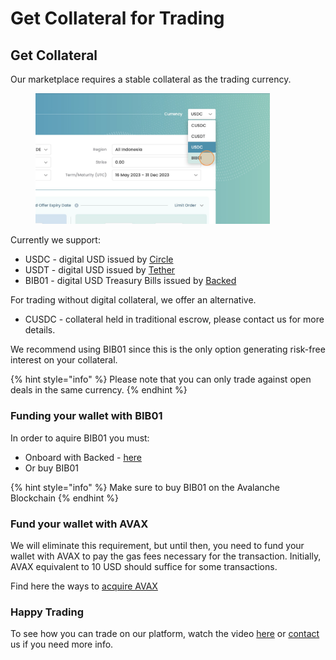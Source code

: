 # Get Collateral for Trading

## Get Collateral

Our marketplace requires a stable collateral as the trading currency.

<div align="left">

<figure><img src="../../.gitbook/assets/image (25).png" alt="" width="375"><figcaption></figcaption></figure>

</div>

Currently we support:

* USDC - digital USD issued by [Circle](https://www.circle.com/en/usdc)
* USDT - digital USD issued by [Tether](https://tether.to/)
* BIB01 - digital USD Treasury Bills issued by [Backed](https://backed.fi/)

For trading without digital collateral, we offer an alternative.

* CUSDC - collateral held in traditional escrow, please contact us for more details.

We recommend using BIB01 since this is the only option generating risk-free interest on your collateral.



{% hint style="info" %}
Please note that you can only trade against open deals in the same currency.
{% endhint %}

### Funding your wallet with BIB01

In order to aquire BIB01 you must:

* Onboard with Backed - [here](https://www.backedassets.fi/create-an-account)
* Or buy BIB01

{% hint style="info" %}
Make sure to buy BIB01 on the Avalanche Blockchain
{% endhint %}

### Fund your wallet with AVAX

We will eliminate this requirement, but until then, you need to fund your wallet with AVAX to pay the gas fees necessary for the transaction. Initially, AVAX equivalent to 10 USD should suffice for some transactions.

Find here the ways to [acquire AVAX](https://milkroad.com/buy/avax/)

### Happy Trading

To see how you can trade on our platform, watch the video [here](../short-demo.md) or [contact](mailto:feedback@cerchia.io) us if you need more info.
